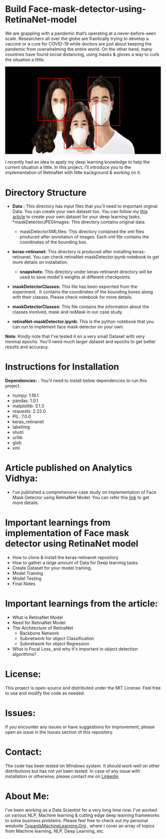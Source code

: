 # Build Face-mask-detector-using-RetinaNet-model

We are grappling with a pandemic that’s operating at a never-before-seen scale. Researchers all over the globe are frantically trying to develop a vaccine or a cure for COVID-19 while doctors are just about keeping the pandemic from overwhelming the entire world. On the other hand, many countries have found social distancing, using masks & gloves a way to curb the situation a little.

![Face Mask Detector ](https://github.com/Praveen76/Face-mask-detector-using-RetinaNet-model/blob/master/Data/FaceMaskDetector.png)

I recently had an idea to apply my deep learning knowledge to help the current situation a little. In this project, I’ll introduce you to the implementation of RetinaNet with little background & working on it.

# Directory Structure
* **Data :** This directory has input files that you'll need to important orginal Data. You can create your own dataset too. You can follow my [this article](https://towardsmachinelearning.org/web-scraping-using-selenium-with-python/) to create your own dataset for your deep learning tasks.
  *maskDetectorJPEGImages: This directory contains original data.
  * maskDetectorXMLfiles: This directory contained the xml files produced after annotation of images. Each xml file contains the coordinates of the bounding box.

* **keras-retinanet:** This directory is produced after installing keras-retinanet. You can check retinaNet-maskDetector.ipynb notebook to get more details on installation.
    * **snapshots:**  This directory under keras-retinanet directory will be used to save model's weights at different checkpoints.
* **maskDetectorClasses:** This file has been exporrted from the experiment . It contains the coordinates of the bounding boxes along with their classes. Please check notebook for more details.
* **maskDetectorClasses:**  This file contains the information about the classes involved, mask and noMask in our case study.
* **retinaNet-maskDetector.ipynb**: This is the python notebook that you can run to implement face mask detector on your own.

**Note**: Kindly note that I've tested it on a very small Dataset with very minimal epochs. You'll need much larger dataset and epochs to get better results and accuracy.

# Instructions for Installation

**Dependencies:** : You'll need to install below dependencies to run this project.
* numpy: 1.18.1
* pandas: 1.0.1
* matplotlib: 3.1.3
* requests: 2.22.0
* PIL: 7.0.0
* keras_retinanet
* labelImg
* shutil
* urllib
* glob
* xml


# **Article published on Analytics Vidhya:** 
* I've published a comprehensive case study on implementation of Face Mask Detector using RetinaNet Model. You can refer this [link](https://www.analyticsvidhya.com/blog/2020/08/how-to-build-a-face-mask-detector-using-retinanet-model/) to get more details.

# **Important learnings from implementation of Face mask detector using RetinaNet model**
* How to clone & install the keras-retinanet repository
* How to gather a large amount of Data for Deep learning tasks
* Create Dataset for your model training.
* Model Training
* Model Testing
* Final Notes
  
# **Important learnings from the article:**
* What is RetinaNet Model
* Need for RetinaNet Model
* The Architecture of RetinaNet
   * Backbone Network
   * Subnetwork for object Classification
   * Subnetwork for object Regression
* What is Focal Loss, and why it's important in object detection algorithms?

# License:
This project is open-source and distributed under the MIT License. Feel free to use and modify the code as needed.

# Issues:
If you encounter any issues or have suggestions for improvement, please open an issue in the Issues section of this repository.

# Contact:
The code has been tested on Windows system. It should work well on other distributions but has not yet been tested. In case of any issue with installation or otherwise, please contact me on [Linkedin](https://www.linkedin.com/in/praveen-kumar-anwla-49169266/)

# **About Me:**
I’ve been working as a Data Scientist for a very long time now. I've worked on various NLP, Machine learning & cutting edge deep learning frameworks to solve business problems. Please feel free to check out my personal wesbsite [TowardsMachineLearning.Org](https://towardsmachinelearning.org/) , where I cover an array of topics from Machine learning, NLP, Deep Learning, etc.


